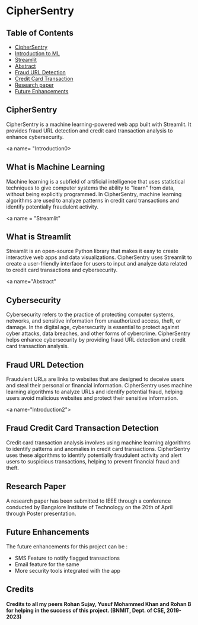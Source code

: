 # CipherSentry

## Table of Contents
- [ CipherSentry ](#CipherSentry)
- [ Introduction to ML ](#Introduction0)
- [ Streamlit ](#Streamlit)
- [ Abstract ](#Abstract)
- [ Fraud URL Detection ](#Introduction1)
- [ Credit Card Transaction ](#Introduction2)
- [ Research paper ](#Research)
- [ Future Enhancements ](#Future)


<a name = "CipherSentry"></a>
## CipherSentry
CipherSentry is a machine learning-powered web app built with Streamlit. It provides fraud URL detection and credit card transaction analysis to enhance cybersecurity.

<a name= "Introduction0></a>
## What is Machine Learning 
Machine learning is a subfield of artificial intelligence that uses statistical techniques to give computer systems the ability to "learn" from data, without being explicitly programmed. In CipherSentry, machine learning algorithms are used to analyze patterns in credit card transactions and identify potentially fraudulent activity.

<a name = "Streamlit"</a>
## What is Streamlit
Streamlit is an open-source Python library that makes it easy to create interactive web apps and data visualizations. CipherSentry uses Streamlit to create a user-friendly interface for users to input and analyze data related to credit card transactions and cybersecurity.

<a name="Abstract"</a>
## Cybersecurity
Cybersecurity refers to the practice of protecting computer systems, networks, and sensitive information from unauthorized access, theft, or damage. In the digital age, cybersecurity is essential to protect against cyber attacks, data breaches, and other forms of cybercrime. CipherSentry helps enhance cybersecurity by providing fraud URL detection and credit card transaction analysis.

<a name="Introduction1"></a>
## Fraud URL Detection
Fraudulent URLs are links to websites that are designed to deceive users and steal their personal or financial information. CipherSentry uses machine learning algorithms to analyze URLs and identify potential fraud, helping users avoid malicious websites and protect their sensitive information.

<a name-"Introduction2"></a>
## Fraud Credit Card Transaction Detection
Credit card transaction analysis involves using machine learning algorithms to identify patterns and anomalies in credit card transactions. CipherSentry uses these algorithms to identify potentially fraudulent activity and alert users to suspicious transactions, helping to prevent financial fraud and theft.

<a name="Research"></a>
## Research Paper
A research paper has been submitted to IEEE through a conference conducted by Bangalore Institute of Technology on the 20th of April through Poster presentation.

<a name="Future"></a>
## Future Enhancements
The future enhancements for this project can be :
- SMS Feature to notify flagged transactions
- Email feature for the same
- More security tools integrated with the app


## Credits
#### Credits to all my peers Rohan Sujay, Yusuf Mohammed Khan and Rohan B for helping in the success of this project. (BNMIT, Dept. of CSE, 2019-2023)




